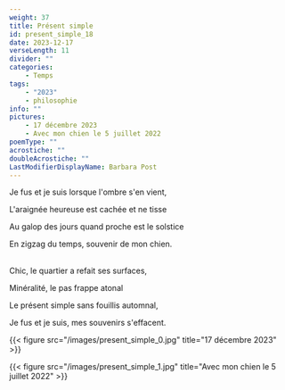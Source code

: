 ```yaml
---
weight: 37
title: Présent simple
id: present_simple_18
date: 2023-12-17
verseLength: 11
divider: ""
categories:
    - Temps
tags:
    - "2023"
    - philosophie
info: ""
pictures:
    - 17 décembre 2023
    - Avec mon chien le 5 juillet 2022
poemType: ""
acrostiche: ""
doubleAcrostiche: ""
LastModifierDisplayName: Barbara Post
---
```

Je fus et je suis lorsque l'ombre s'en vient,

L'araignée heureuse est cachée et ne tisse

Au galop des jours quand proche est le solstice

En zigzag du temps, souvenir de mon chien.

 \
Chic, le quartier a refait ses surfaces,

Minéralité, le pas frappe atonal

Le présent simple sans fouillis automnal,

Je fus et je suis, mes souvenirs s'effacent.

<!-- FM:Snippet:Start data:{"id":"_figure","fields":[{"name":"imageName","value":"present_simple_0.jpg"},{"name":"imageCaption","value":"17 décembre 2023"}]} -->
{{< figure src="/images/present_simple_0.jpg" title="17 décembre 2023" >}}
<!-- FM:Snippet:End -->
<!-- FM:Snippet:Start data:{"id":"_figure","fields":[{"name":"imageName","value":"present_simple_1.jpg"},{"name":"imageCaption","value":"Avec mon chien le 5 juillet 2022"}]} -->
{{< figure src="/images/present_simple_1.jpg" title="Avec mon chien le 5 juillet 2022" >}}
<!-- FM:Snippet:End -->
